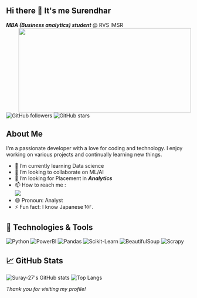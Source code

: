 ## Hi there 👋 It's me Surendhar

***MBA (Business analytics) student*** @ RVS IMSR
<img align="right" width="470" height="230" src="https://miro.medium.com/v2/resize:fit:1400/format:webp/1*mY7-_HseAw99fBS9Cb3tSw.gif">  

![GitHub followers](https://img.shields.io/github/followers/Suray-27?style=social)
![GitHub stars](https://img.shields.io/github/stars/Suray-27?style=social)

## About Me

I'm a passionate developer with a love for coding and technology. I enjoy working on various projects and continually learning new things.

- 🌱 I’m currently learning Data science
- 👯 I’m looking to collaborate on ML/AI
- 🤔 I’m looking for Placement in ***Analytics***
- 📫 How to reach me :
<br /> [<img src="https://img.shields.io/badge/LinkedIn-0077B5?style=for-the-badge&logo=linkedin&logoColor=white" />](https://www.linkedin.com/in/surendhar-b-838922244/)
- 😄 Pronoun: Analyst
- ⚡ Fun fact: I know Japanese <img width="20" height="15" src="https://img.icons8.com/color/48/torii.png" alt="torii"/>.

## 🔧 Technologies & Tools

![Python](https://img.shields.io/badge/-Python-333333?style=flat&logo=python)
![PowerBI](https://img.shields.io/badge/-PowerBI-333333?style=flat&logo=PowerBI)
![Pandas](https://img.shields.io/badge/-Pandas-333333?style=flat&logo=Pandas)
![Scikit-Learn](https://img.shields.io/badge/-Scikit-learn-333333?style=flat&logo=Scikit-learn)
![BeautifulSoup](https://img.shields.io/badge/-BeautifulSoup-333333?style=flat&logo=BeautifulSoup)
![Scrapy](https://img.shields.io/badge/-Scrapy-333333?style=flat&logo=Scrapy)

## 📈 GitHub Stats

![Suray-27's GitHub stats](https://github-readme-stats.vercel.app/api?username=Suray-27&show_icons=true&theme=radical)
![Top Langs](https://github-readme-stats.vercel.app/api/top-langs/?username=Suray-27&hide=TeX&layout=compact)

*Thank you for visiting my profile!*
<!--
### I code in
<img height="50" width="50" src="https://img.icons8.com/color/48/000000/python.png" /> <img height="50" width="50" src="https://img.icons8.com/color/48/pandas.png" alt="pandas"/> <img height="50" width="50" src="https://img.icons8.com/color/48/000000/mysql-logo.png"/> 
### IDE and Tools I Use
<img height="50" width="50" src="https://img.icons8.com/color/48/000000/visual-studio-code-2019.png"/> <img height="50" width="50" src="https://img.icons8.com/dusk/64/000000/anaconda.png"/> <img height="50" src="https://img.icons8.com/color/48/google-colab.png" alt="google-colab"/>

![LeetCode Stats](https://leetcard.jacoblin.cool/Surendhar?theme=light&font=Trade%20Winds)
-->
<!---
Suray-27/Suray-27 is a ✨ special ✨ repository because its `README.md` (this file) appears on your GitHub profile.
You can click the Preview link to take a look at your changes.
--->
